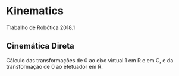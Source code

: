 # Kinematics
Trabalho de Robótica 2018.1

## Cinemática Direta
Cálculo das transformações de 0 ao eixo virtual 1 em R e em C, e da transformação de 0 ao efetuador em R.
